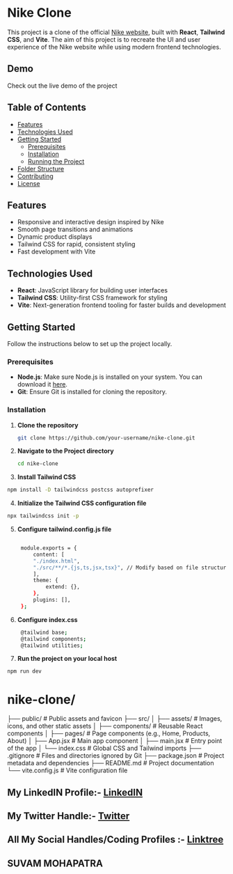 # Nike Clone

This project is a clone of the official [Nike website](https://www.nike.com/), built with **React**, **Tailwind CSS**, and **Vite**. The aim of this project is to recreate the UI and user experience of the Nike website while using modern frontend technologies.

## Demo

Check out the live demo of the project 


## Table of Contents

- [Features](#features)
- [Technologies Used](#technologies-used)
- [Getting Started](#getting-started)
  - [Prerequisites](#prerequisites)
  - [Installation](#installation)
  - [Running the Project](#running-the-project)
- [Folder Structure](#folder-structure)
- [Contributing](#contributing)
- [License](#license)

## Features

- Responsive and interactive design inspired by Nike
- Smooth page transitions and animations
- Dynamic product displays
- Tailwind CSS for rapid, consistent styling
- Fast development with Vite

## Technologies Used

- **React**: JavaScript library for building user interfaces
- **Tailwind CSS**: Utility-first CSS framework for styling
- **Vite**: Next-generation frontend tooling for faster builds and development

## Getting Started

Follow the instructions below to set up the project locally.

### Prerequisites

- **Node.js**: Make sure Node.js is installed on your system. You can download it [here](https://nodejs.org/).
- **Git**: Ensure Git is installed for cloning the repository.

### Installation

1. **Clone the repository**

   ```bash
   git clone https://github.com/your-username/nike-clone.git
   ```

2. **Navigate to the Project directory**
   ```bash
   cd nike-clone
   ```

3. **Install Tailwind CSS**
  ```bash
  npm install -D tailwindcss postcss autoprefixer
  ```

4. **Initialize the Tailwind CSS configuration file**
  ```bash
  npx tailwindcss init -p
  ```

5. **Configure tailwind.config.js file**
   ```bash

    module.exports = {
        content: [
        "./index.html",
        "./src/**/*.{js,ts,jsx,tsx}", // Modify based on file structure
        ],
        theme: {
            extend: {},
        },
        plugins: [],
    };
    ```

6. **Configure index.css**
   ```bash
    @tailwind base;
    @tailwind components;
    @tailwind utilities;
    ```


7. **Run the project on your local host**
  ```bash
  npm run dev
  ```



# nike-clone/
├── public/                # Public assets and favicon
├── src/
│   ├── assets/            # Images, icons, and other static assets
│   ├── components/        # Reusable React components
│   ├── pages/             # Page components (e.g., Home, Products, About)
│   ├── App.jsx            # Main app component
│   ├── main.jsx           # Entry point of the app
│   └── index.css          # Global CSS and Tailwind imports
├── .gitignore             # Files and directories ignored by Git
├── package.json           # Project metadata and dependencies
├── README.md              # Project documentation
└── vite.config.js         # Vite configuration file


## My LinkedIN Profile:- [LinkedIN](https://www.linkedin.com/in/suvam-mohapatra-604486311?utm_source=share&utm_campaign=share_via&utm_content=profile&utm_medium=android_app)

## My Twitter Handle:- [Twitter](https://x.com/SuvamMohapa1?t=cyBB-J6Z9ubGoFR8bMqpvw&s=09)

## All My Social Handles/Coding Profiles :- [Linktree](https://x.com/SuvamMohapa1?t=cyBB-J6Z9ubGoFR8bMqpvw&s=09)

## SUVAM MOHAPATRA